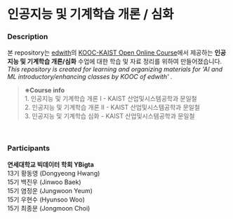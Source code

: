 # 인공지능 및 기계학습 개론 / 심화

### Description

본 repository는 [edwith](edwith.org)의 [KOOC-KAIST Open Online Course](https://www.edwith.org/ptnr/kooc)에서 제공하는  **인공지능 및 기계학습 개론/심화** 수업에 대한 학습 및 자료 정리를 위하여 만들어졌습니다.
<br>
*This repository is created for learning and organizing materials for 'AI and ML introductory/enhancing classes by KOOC of edwith' .*<br>


> **※Course info** <br>1. 인공지능 및 기계학습 개론 I - KAIST 산업및시스템공학과 문일철 <br>2. 인공지능 및 기계학습 개론 II - KAIST 산업및시스템공학과 문일철 <br>3. 인공지능 및 기계학습 심화 - KAIST 산업및시스템공학과 문일철

<br>

### Participants

**연세대학교 빅데이터 학회 YBigta** <br> 13기 황동영 (Dongyeong Hwang)<br>15기 백진우 (Jinwoo Baek)<br>15기 염정운 (Jungwoon Yeum)<br>15기 우현수 (Hyunsoo Woo) <br>15기 최종문 (Jongmoon Choi)
